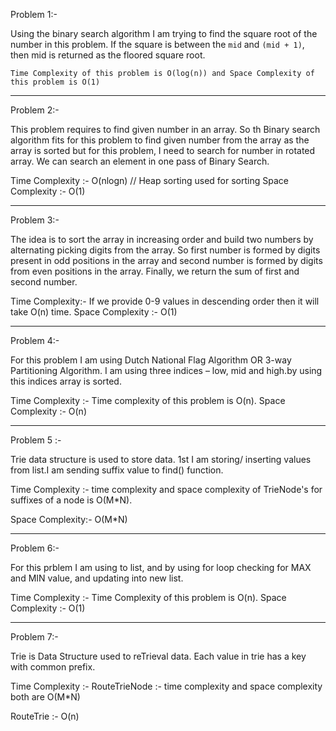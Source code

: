 Problem 1:-

Using the binary search algorithm I am trying to find the square root of the number in this problem. 
If the square is between the `mid` and `(mid + 1)`, then mid is returned as the floored square root.

`Time Complexity of this problem is O(log(n)) and Space Complexity of this problem is O(1)`

****************************************************************
Problem 2:-

This problem requires to find given number in an array. So th Binary search algorithm fits for this problem to find 
given number from the array as the array is sorted but for this problem, I need to search for number in rotated array. 
We can search an element in one pass of Binary Search.

Time Complexity :- O(nlogn)  // Heap sorting used for sorting
Space Complexity :- O(1)

****************************************************************
Problem 3:-

The idea is to sort the array in increasing order and build two numbers by alternating picking digits from the array. So first number is formed by digits present in odd positions in the array and second number is formed by digits from even positions in the array. Finally, we return the sum of first and second number.

Time Complexity:- 
				If we provide 0-9 values in descending order then it will take O(n) time.
Space Complexity :- O(1)

****************************************************************
Problem 4:-

For this problem I am using Dutch National Flag Algorithm OR 3-way Partitioning Algorithm. I am using three indices – low, mid and high.by using this indices array is sorted.

Time Complexity :- 
				Time complexity of this problem is O(n).
Space Complexity :- O(n)

****************************************************************
Problem 5 :-

Trie data structure is used to store data. 1st I am storing/ inserting values from list.I am sending suffix value to find() function.

Time Complexity :- 
    time complexity and space complexity of TrieNode's  for suffixes of a node is O(M*N).

Space Complexity:- O(M*N)

****************************************************************
Problem 6:-

For this prblem I am using to list, and by using for loop checking for MAX and MIN value, and updating into new list.

Time Complexity :-
				Time Complexity of this problem is O(n).
Space Complexity :- O(1)

****************************************************************
Problem 7:-

Trie is Data Structure used to reTrieval data. Each value in trie has a key with common prefix.

Time Complexity :- 
				RouteTrieNode :- time complexity and space complexity both are O(M*N)

RouteTrie :- O(n)
